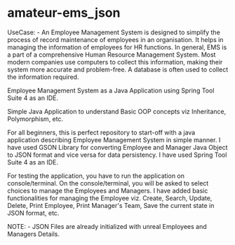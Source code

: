# amateur-ems_json
UseCase: - An Employee Management System is designed to simplify the process of record maintenance of employees in an organisation. It helps in managing the information of employees for HR functions. In general, EMS is a part of a comprehensive Human Resource Management System. Most modern companies use computers to collect this information, making their system more accurate and problem-free. A database is often used to collect the information required.

Employee Management System as a Java Application using Spring Tool Suite 4 as an IDE.

Simple Java Application to understand Basic OOP concepts viz Inheritance, Polymorphism, etc.

For all beginners, this is perfect repository to start-off with a java application describing Employee Management System in simple manner. I have used GSON Library for converting Employee and Manager Java Object to JSON format and vice versa for data persistency. I have used Spring Tool Suite 4 as an IDE.

For testing the application, you have to run the application on console/terminal. On the console/terminal, you will be asked to select choices to manage the Employees and Managers. I have added basic functionalities for managing the Employee viz. Create, Search, Update, Delete, Print Employee, Print Manager's Team, Save the current state in JSON format, etc.

NOTE: - JSON Files are already initialized with unreal Employees and Managers Details.
